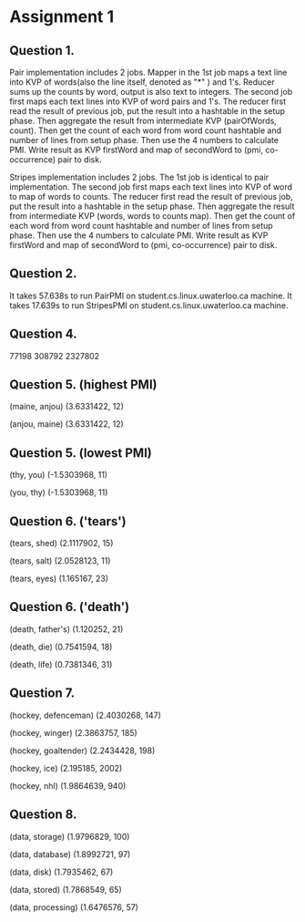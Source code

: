 Assignment 1
=====================
Question 1.
-----------------
Pair implementation includes 2 jobs. Mapper in the 1st job maps a text line into KVP of words(also the line itself, denoted as "*" ) and 1's. Reducer sums up the counts by word, output is also text to integers. The second job first maps each text lines into KVP of word pairs and 1's. The reducer first read the result of previous job, put the result into a hashtable in the setup phase. Then aggregate the result from intermediate KVP (pairOfWords, count). Then get the count of each word from word count hashtable and number of lines from setup phase. Then use the 4 numbers to calculate PMI. Write result as KVP firstWord  and map of secondWord to (pmi, co-occurrence) pair to disk.

Stripes implementation includes 2 jobs. The 1st job is identical to pair implementation. The second job first maps each text lines into KVP of word to map of words to counts. The reducer first read the result of previous job, put the result into a hashtable in the setup phase. Then aggregate the result from intermediate KVP (words, words to counts map). Then get the count of each word from word count hashtable and number of lines from setup phase. Then use the 4 numbers to calculate PMI. Write result as KVP firstWord  and map of secondWord to (pmi, co-occurrence) pair to disk.

Question 2.
---------------
It takes 57.638s to run PairPMI on student.cs.linux.uwaterloo.ca machine.
It takes 17.639s to run StripesPMI on student.cs.linux.uwaterloo.ca machine.


Question 4.
-------------------------
   77198  308792 2327802


Question 5. (highest PMI)
--------------------
(maine, anjou)	(3.6331422, 12)

(anjou, maine)	(3.6331422, 12)


Question 5. (lowest PMI)
-----------------------------
(thy, you)	(-1.5303968, 11)

(you, thy)	(-1.5303968, 11)


Question 6. ('tears')
-----------------------
(tears, shed)	(2.1117902, 15)

(tears, salt)	(2.0528123, 11)

(tears, eyes)	(1.165167, 23)


Question 6. ('death')
-----------------------------
(death, father's)	(1.120252, 21)

(death, die)	(0.7541594, 18)

(death, life)	(0.7381346, 31)


Question 7.
--------
(hockey, defenceman)    (2.4030268, 147)

(hockey, winger)    (2.3863757, 185)

(hockey, goaltender)    (2.2434428, 198)

(hockey, ice)   (2.195185, 2002)

(hockey, nhl)   (1.9864639, 940)


Question 8.
------------
(data, storage) (1.9796829, 100)

(data, database)    (1.8992721, 97)

(data, disk)    (1.7935462, 67)

(data, stored)  (1.7868549, 65)

(data, processing)  (1.6476576, 57)
